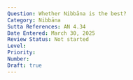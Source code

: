 ```yaml
---
Question: Whether Nibbāna is the best?
Category: Nibbāna
Sutta References: AN 4.34
Date Entered: March 30, 2025
Review Status: Not started
Level: 
Priority: 
Number: 
Draft: true
---
```

